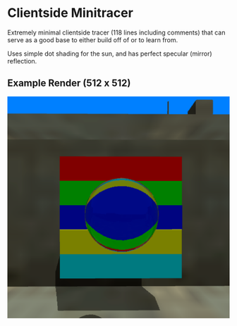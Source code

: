 # Clientside Minitracer

Extremely minimal clientside tracer (118 lines including comments) that can serve as a good base to either build off of or to learn from.  

Uses simple dot shading for the sun, and has perfect specular (mirror) reflection.  

## Example Render (512 x 512)
![Example Render](https://github.com/100PXSquared/public-starfalls/blob/master/minitracer/refraction.png)
